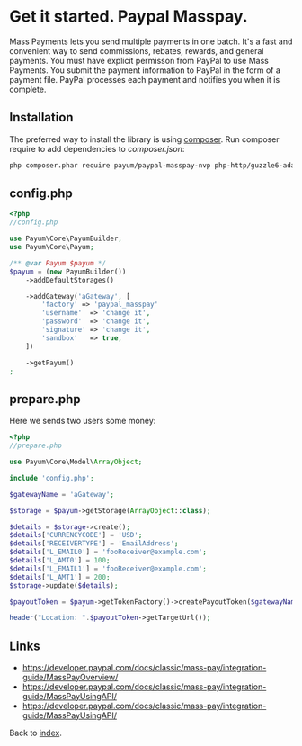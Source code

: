 # Get it started. Paypal Masspay.

Mass Payments lets you send multiple payments in one batch.
It's a fast and convenient way to send commissions, rebates, rewards, and general payments.
You must have explicit permisson from PayPal to use Mass Payments.
You submit the payment information to PayPal in the form of a payment file.
PayPal processes each payment and notifies you when it is complete.

## Installation

The preferred way to install the library is using [composer](http://getcomposer.org/).
Run composer require to add dependencies to _composer.json_:

```bash
php composer.phar require payum/paypal-masspay-nvp php-http/guzzle6-adapter
```

## config.php

```php
<?php
//config.php

use Payum\Core\PayumBuilder;
use Payum\Core\Payum;

/** @var Payum $payum */
$payum = (new PayumBuilder())
    ->addDefaultStorages()

    ->addGateway('aGateway', [
        'factory' => 'paypal_masspay'
        'username'  => 'change it',
        'password'  => 'change it',
        'signature' => 'change it',
        'sandbox'   => true,
    ])

    ->getPayum()
;
```

## prepare.php

Here we sends two users some money:

```php
<?php
//prepare.php

use Payum\Core\Model\ArrayObject;

include 'config.php';

$gatewayName = 'aGateway';

$storage = $payum->getStorage(ArrayObject::class);

$details = $storage->create();
$details['CURRENCYCODE'] = 'USD';
$details['RECEIVERTYPE'] = 'EmailAddress';
$details['L_EMAIL0'] = 'fooReceiver@example.com';
$details['L_AMT0'] = 100;
$details['L_EMAIL1'] = 'fooReceiver@example.com';
$details['L_AMT1'] = 200;
$storage->update($details);

$payoutToken = $payum->getTokenFactory()->createPayoutToken($gatewayName, $details, 'done.php');

header("Location: ".$payoutToken->getTargetUrl());
```

## Links

* https://developer.paypal.com/docs/classic/mass-pay/integration-guide/MassPayOverview/
* https://developer.paypal.com/docs/classic/mass-pay/integration-guide/MassPayUsingAPI/
* https://developer.paypal.com/docs/classic/mass-pay/integration-guide/MassPayUsingAPI/

Back to [index](index.md).

